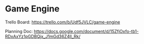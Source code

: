 # Game Engine
Trello Board: https://trello.com/b/Udf5JVLC/game-engine

Planning Doc: https://docs.google.com/document/d/15ZfjOxfo-tb1-RDxAxYz1pGDBQjx_J1mGd36Z4Il_Rk/
